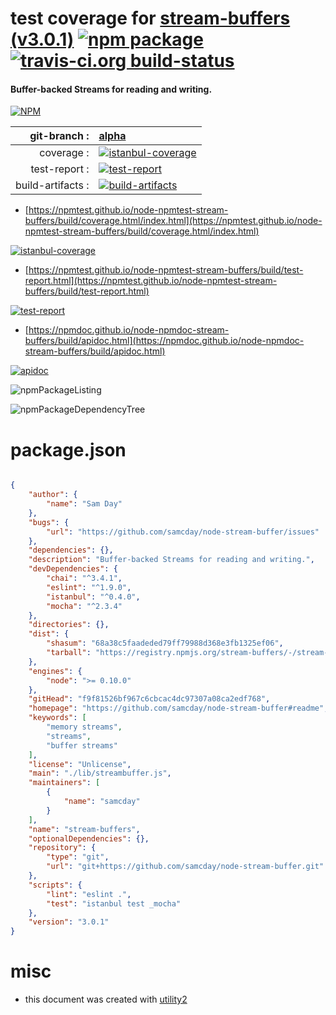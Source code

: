 # test coverage for  [stream-buffers (v3.0.1)](https://github.com/samcday/node-stream-buffer#readme)  [![npm package](https://img.shields.io/npm/v/npmtest-stream-buffers.svg?style=flat-square)](https://www.npmjs.org/package/npmtest-stream-buffers) [![travis-ci.org build-status](https://api.travis-ci.org/npmtest/node-npmtest-stream-buffers.svg)](https://travis-ci.org/npmtest/node-npmtest-stream-buffers)
#### Buffer-backed Streams for reading and writing.

[![NPM](https://nodei.co/npm/stream-buffers.png?downloads=true&downloadRank=true&stars=true)](https://www.npmjs.com/package/stream-buffers)

| git-branch : | [alpha](https://github.com/npmtest/node-npmtest-stream-buffers/tree/alpha)|
|--:|:--|
| coverage : | [![istanbul-coverage](https://npmtest.github.io/node-npmtest-stream-buffers/build/coverage.badge.svg)](https://npmtest.github.io/node-npmtest-stream-buffers/build/coverage.html/index.html)|
| test-report : | [![test-report](https://npmtest.github.io/node-npmtest-stream-buffers/build/test-report.badge.svg)](https://npmtest.github.io/node-npmtest-stream-buffers/build/test-report.html)|
| build-artifacts : | [![build-artifacts](https://npmtest.github.io/node-npmtest-stream-buffers/glyphicons_144_folder_open.png)](https://github.com/npmtest/node-npmtest-stream-buffers/tree/gh-pages/build)|

- [https://npmtest.github.io/node-npmtest-stream-buffers/build/coverage.html/index.html](https://npmtest.github.io/node-npmtest-stream-buffers/build/coverage.html/index.html)

[![istanbul-coverage](https://npmtest.github.io/node-npmtest-stream-buffers/build/screenCapture.buildCi.browser.%252Ftmp%252Fbuild%252Fcoverage.lib.html.png)](https://npmtest.github.io/node-npmtest-stream-buffers/build/coverage.html/index.html)

- [https://npmtest.github.io/node-npmtest-stream-buffers/build/test-report.html](https://npmtest.github.io/node-npmtest-stream-buffers/build/test-report.html)

[![test-report](https://npmtest.github.io/node-npmtest-stream-buffers/build/screenCapture.buildCi.browser.%252Ftmp%252Fbuild%252Ftest-report.html.png)](https://npmtest.github.io/node-npmtest-stream-buffers/build/test-report.html)

- [https://npmdoc.github.io/node-npmdoc-stream-buffers/build/apidoc.html](https://npmdoc.github.io/node-npmdoc-stream-buffers/build/apidoc.html)

[![apidoc](https://npmdoc.github.io/node-npmdoc-stream-buffers/build/screenCapture.buildCi.browser.%252Ftmp%252Fbuild%252Fapidoc.html.png)](https://npmdoc.github.io/node-npmdoc-stream-buffers/build/apidoc.html)

![npmPackageListing](https://npmtest.github.io/node-npmtest-stream-buffers/build/screenCapture.npmPackageListing.svg)

![npmPackageDependencyTree](https://npmtest.github.io/node-npmtest-stream-buffers/build/screenCapture.npmPackageDependencyTree.svg)



# package.json

```json

{
    "author": {
        "name": "Sam Day"
    },
    "bugs": {
        "url": "https://github.com/samcday/node-stream-buffer/issues"
    },
    "dependencies": {},
    "description": "Buffer-backed Streams for reading and writing.",
    "devDependencies": {
        "chai": "^3.4.1",
        "eslint": "^1.9.0",
        "istanbul": "^0.4.0",
        "mocha": "^2.3.4"
    },
    "directories": {},
    "dist": {
        "shasum": "68a38c5faadeded79ff79988d368e3fb1325ef06",
        "tarball": "https://registry.npmjs.org/stream-buffers/-/stream-buffers-3.0.1.tgz"
    },
    "engines": {
        "node": ">= 0.10.0"
    },
    "gitHead": "f9f81526bf967c6cbcac4dc97307a08ca2edf768",
    "homepage": "https://github.com/samcday/node-stream-buffer#readme",
    "keywords": [
        "memory streams",
        "streams",
        "buffer streams"
    ],
    "license": "Unlicense",
    "main": "./lib/streambuffer.js",
    "maintainers": [
        {
            "name": "samcday"
        }
    ],
    "name": "stream-buffers",
    "optionalDependencies": {},
    "repository": {
        "type": "git",
        "url": "git+https://github.com/samcday/node-stream-buffer.git"
    },
    "scripts": {
        "lint": "eslint .",
        "test": "istanbul test _mocha"
    },
    "version": "3.0.1"
}
```



# misc
- this document was created with [utility2](https://github.com/kaizhu256/node-utility2)
